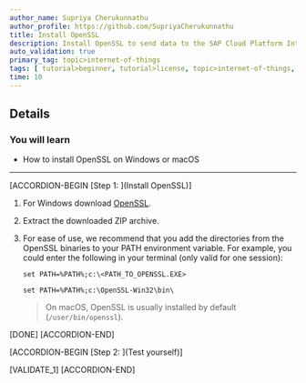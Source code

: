 ```yaml
---
author_name: Supriya Cherukunnathu
author_profile: https://github.com/SupriyaCherukunnathu
title: Install OpenSSL
description: Install OpenSSL to send data to the SAP Cloud Platform Internet of Things Service Cloud using MQTT and REST.
auto_validation: true
primary_tag: topic>internet-of-things
tags: [ tutorial>beginner, tutorial>license, topic>internet-of-things, topic>cloud, products>sap-internet-of-things, products>sap-edge-services, products>sap-business-technology-platform, products>sap-iot-services-for-sap-btp ]
time: 10
---
```



## Details
### You will learn
- How to install OpenSSL on Windows or macOS


---

[ACCORDION-BEGIN [Step 1: ](Install OpenSSL)]

1.  For Windows download [OpenSSL](https://sourceforge.net/projects/openssl/files/latest/download).

2.  Extract the downloaded ZIP archive.

3.  For ease of use, we recommend that you add the directories from the OpenSSL binaries to your PATH environment variable. For example, you could enter the following in your terminal (only valid for one session):

    `set PATH=%PATH%;c:\<PATH_TO_OPENSSL.EXE>`

    `set PATH=%PATH%;c:\OpenSSL-Win32\bin\`

    >On macOS, OpenSSL is usually installed by default (`/user/bin/openssl`).



[DONE]
[ACCORDION-END]



[ACCORDION-BEGIN [Step 2: ](Test yourself)]

[VALIDATE_1]
[ACCORDION-END]

